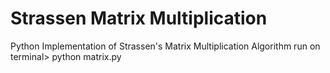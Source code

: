 # Strassen Matrix Multiplication

Python Implementation of Strassen's Matrix Multiplication Algorithm
run on terminal> python matrix.py
